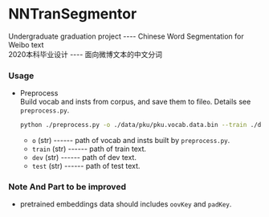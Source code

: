 # NNTranSegmentor
Undergraduate graduation project ---- Chinese Word Segmentation for Weibo text  
2020本科毕业设计 ---- 面向微博文本的中文分词

### Usage
- Preprocess  
  Build vocab and insts from corpus, and save them to file`o`. Details see `preprocess.py`.
  ```bash
  python ./preprocess.py -o ./data/pku/pku.vocab.data.bin --train ./data/pku/train.pku.hwc.seg --dev ./data/pku/dev.pku.hwc.seg --test ./data/pku/test.pku.hwc.seg
  ```
  - `o` (str) ------ path of vocab and insts built by `preprocess.py`.
  - `train` (str) ------ path of train text.
  - `dev` (str) ------ path of dev text.
  - `test` (str) ------ path of test text.
 
### Note And Part to be improved
- pretrained embeddings data should includes `oovKey` and `padKey`.